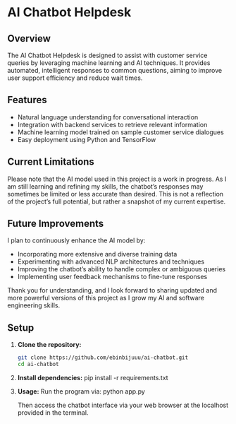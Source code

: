 # AI Chatbot Helpdesk

## Overview

The AI Chatbot Helpdesk is designed to assist with customer service queries by leveraging machine learning and AI techniques. It provides automated, intelligent responses to common questions, aiming to improve user support efficiency and reduce wait times.

## Features

- Natural language understanding for conversational interaction
- Integration with backend services to retrieve relevant information
- Machine learning model trained on sample customer service dialogues
- Easy deployment using Python and TensorFlow

## Current Limitations

Please note that the AI model used in this project is a work in progress. As I am still learning and refining my skills, the chatbot’s responses may sometimes be limited or less accurate than desired. This is not a reflection of the project’s full potential, but rather a snapshot of my current expertise.

## Future Improvements

I plan to continuously enhance the AI model by:

- Incorporating more extensive and diverse training data
- Experimenting with advanced NLP architectures and techniques
- Improving the chatbot’s ability to handle complex or ambiguous queries
- Implementing user feedback mechanisms to fine-tune responses

Thank you for understanding, and I look forward to sharing updated and more powerful versions of this project as I grow my AI and software engineering skills.

## Setup

1. **Clone the repository:**

   ```bash
   git clone https://github.com/ebinbijuuu/ai-chatbot.git
   cd ai-chatbot

2. **Install dependencies:**
   pip install -r requirements.txt

3. **Usage:**
   Run the program via:
   python app.py

   Then access the chatbot interface via your web browser at the localhost provided in the terminal.
   

